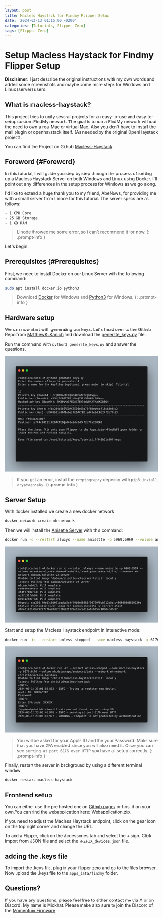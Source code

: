 ```yaml
---
layout: post
title: Macless Haystack for Findmy Flipper Setup
date: '2024-03-13 01:15:00 +0200'
categories: [Tutorials, Flipper Zero]
tags: [Flipper Zero]
---
```



# Setup Macless Haystack for Findmy Flipper Setup


**Disclaimer**: I just describe the original instructions with my own words and added some screenshots and maybe some more steps for Windows and Linux (server) users. 

## What is macless-haystack?

This project tries to unify several projects for an easy-to-use and easy-to-setup custom FindMy network. The goal is to run a FindMy network without the need to own a real Mac or virtual Mac. Also you don't have to install the mail plugin or openhaystack itself. (As needed by the original OpenHaystack project).

You can find the Project on Github [Macless-Haystack](https://github.com/dchristl/macless-haystack)

## Foreword {#Foreword}

In this tutorial, I will guide you step by step through the process of setting up a Macless Haystack Server on both Windows and Linux using Docker. I'll point out any differences in the setup process for Windows as we go along.

I'd like to extend a huge thank you to my friend, AbeNaws, for providing me with a small server from Linode for this tutorial. The server specs are as follows:

```
- 1 CPU Core
- 25 GB Storage
- 1 GB RAM
```

>Linode throwed me some error, so i can't recommend it for now.
{: .prompt-info }


Let's begin.


## Prerequisites {#Prerequisites}

First, we need to install Docker on our Linux Server with the following command:

```bash 
sudo apt install docker.io python3 
```

>Download [Docker](https://www.docker.com/products/docker-desktop/) for Windows and [Python3](https://www.python.org/downloads/windows/) for Windows.
{: .prompt-info }

## Hardware setup

We  can now start with generating our keys. Let's head over to the Github Repo from [MatthewKuKanich](https://github.com/MatthewKuKanich/FindMyFlipper) and download the [generate_keys.py](https://raw.githubusercontent.com/MatthewKuKanich/FindMyFlipper/main/KeyGeneration/generate_keys.py) file.


Run the command with `python3 generate_keys.py` and answer the questions.

![Generate Keys](/assets/haystack/generate-keys.png)

>If you get an error, install the `cryptography` depency with `pip3 install cryptography`.
{: .prompt-info }

## Server Setup

With docker installed we create a new docker network

```bash
docker network create mh-network
```

Then we will install the [Anisette Server](https://github.com/Dadoum/anisette-v3-server) with this command: 

```bash
docker run -d --restart always --name anisette -p 6969:6969 --volume anisette-v3_data:/home/Alcoholic/.config/anisette-v3/lib/ --network mh-network dadoum/anisette-v3-server
```

![Anisette](/assets/haystack/Docker-anisette.png)

Start and setup the Macless Haystack endpoint in interactive mode: 

```bash
docker run -it --restart unless-stopped --name macless-haystack -p 6176:6176 --volume mh_data:/app/endpoint/data --network mh-network christld/macless-haystack
```

![Login](/assets/haystack/Login.png)

>You will be asked for your Apple ID and the your Password. Make sure that you have 2FA enabled since you will also need it.
> Once you can see `serving at port 6176 over HTTP` you have all setup correctly.
{: .prompt-info }

Finally, restart the server in background by using a different terminal window

```bash
docker restart macless-haystack
```

## Frontend setup

You can either use the pre hosted one on [Github pages](https://dchristl.github.io/macless-haystack/) or host it on your own.You can find the webapplication here: [Webapplication.zip](https://github.com/dchristl/macless-haystack/releases/download/v2.1.0/webapplication.zip).

If you need to adjust the Macless Haystack endpoint, click on the gear icon on the top right corner and change the URL.

To add a Flipper, click on the Accessories tab and select the + sign. Click import from JSON file and select the `PREFIX_devices.json` file.

## adding the .keys file 


To import the .keys file, plug in your flipper zero and go to the files browser. Now upload the .keys file to the `apps_data/findmy` folder.


## Questions?

If you have any questions, please feel free to either contact me via X or on Discord. My name is Mickhat. 
Please make also sure to join the Discord of the [Momentum Firmware](https://discord.gg/momentum)


